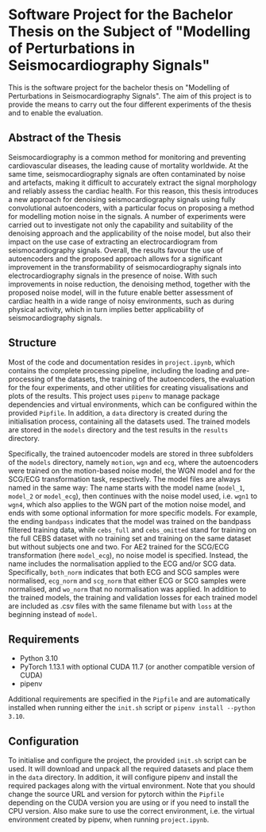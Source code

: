 # Software Project for the Bachelor Thesis on the Subject of "Modelling of Perturbations in Seismocardiography Signals"

This is the software project for the bachelor thesis on "Modelling of Perturbations in Seismocardiography Signals". The aim of this project is to provide the means to carry out the four different experiments of the thesis and to enable the evaluation.

## Abstract of the Thesis

Seismocardiography is a common method for monitoring and preventing cardiovascular diseases, the leading cause of mortality worldwide. At the same time, seismocardiography signals are often contaminated by noise and artefacts, making it difficult to accurately extract the signal morphology and reliably assess the cardiac health. For this reason, this thesis introduces a new approach for denoising seismocardiography signals using fully convolutional autoencoders, with a particular focus on proposing a method for modelling motion noise in the signals. A number of experiments were carried out to investigate not only the capability and suitability of the denoising approach and the applicability of the noise model, but also their impact on the use case of extracting an electrocardiogram from seismocardiography signals. Overall, the results favour the use of autoencoders and the proposed approach allows for a significant improvement in the transformability of seismocardiography signals into electrocardiography signals in the presence of noise. With such improvements in noise reduction, the denoising method, together with the proposed noise model, will in the future enable better assessment of cardiac health in a wide range of noisy environments, such as during physical activity, which in turn implies better applicability of seismocardiography signals.

## Structure

Most of the code and documentation resides in `project.ipynb`, which contains the complete processing pipeline, including the loading and pre-processing of the datasets, the training of the autoencoders, the evaluation for the four experiments, and other utilities for creating visualisations and plots of the results. This project uses `pipenv` to manage package dependencies and virtual environments, which can be configured within the provided `Pipfile`. In addition, a `data` directory is created during the initialisation process, containing all the datasets used. The trained models are stored in the `models` directory and the test results in the `results` directory.

Specifically, the trained autoencoder models are stored in three subfolders of the `models` directory, namely `motion`, `wgn` and `ecg`, where the autoencoders were trained on the motion-based noise model, the WGN model and for the SCG/ECG transformation task, respectively. The model files are always named in the same way: The name starts with the model name (`model_1`, `model_2` or `model_ecg`), then continues with the noise model used, i.e. `wgn1` to `wgn4`, which also applies to the WGN part of the motion noise model, and ends with some optional information for more specific models. For example, the ending `bandpass` indicates that the model was trained on the bandpass filtered training data, while `cebs_full` and `cebs_omitted` stand for training on the full CEBS dataset with no training set and training on the same dataset but without subjects one and two. For AE2 trained for the SCG/ECG transformation (here `model_ecg`), no noise model is specified. Instead, the name includes the normalisation applied to the ECG and/or SCG data. Specifically, `both_norm` indicates that both ECG and SCG samples were normalised, `ecg_norm` and `scg_norm` that either ECG or SCG samples were normalised, and `wo_norm` that no normalisation was applied. In addition to the trained models, the training and validation losses for each trained model are included as .csv files with the same filename but with `loss` at the beginning instead of `model`.

## Requirements

- Python 3.10
- PyTorch 1.13.1 with optional CUDA 11.7 (or another compatible version of CUDA)
- pipenv

Additional requirements are specified in the `Pipfile` and are automatically installed when running either the `init.sh` script or `pipenv install --python 3.10`.

## Configuration

To initialise and configure the project, the provided `init.sh` script can be used. It will download and unpack all the required datasets and place them in the `data` directory. In addition, it will configure pipenv and install the required packages along with the virtual environment. Note that you should change the source URL and version for pytorch within the `Pipfile` depending on the CUDA version you are using or if you need to install the CPU version. Also make sure to use the correct environment, i.e. the virtual environment created by pipenv, when running `project.ipynb`.